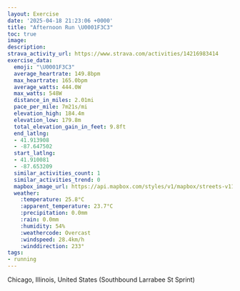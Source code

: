 ```yaml
---
layout: Exercise
date: '2025-04-18 21:23:06 +0000'
title: "Afternoon Run \U0001F3C3"
toc: true
image:
description:
strava_activity_url: https://www.strava.com/activities/14216983414
exercise_data:
  emoji: "\U0001F3C3"
  average_heartrate: 149.8bpm
  max_heartrate: 165.0bpm
  average_watts: 444.0W
  max_watts: 548W
  distance_in_miles: 2.01mi
  pace_per_mile: 7m21s/mi
  elevation_high: 184.4m
  elevation_low: 179.8m
  total_elevation_gain_in_feet: 9.8ft
  end_latlng:
  - 41.913908
  - -87.647502
  start_latlng:
  - 41.910081
  - -87.653209
  similar_activities_count: 1
  similar_activities_trend: 0
  mapbox_image_url: https://api.mapbox.com/styles/v1/mapbox/streets-v11/static/path-5+787af2-1.0(s%7Dx~Fzv~uOk%40CsABwAJsAAc%40Cu%40B%7D%40HqAAg%40DkBAoCRu%40IYB%7BABo%40Fs%40%3Fi%40Fc%40%40EKAu%40Ki%40Ag%40CW%40iDC%7DAC%5BAe%40DoAG%7B%40DuBAgA%40yBEwBDcA%3Fs%40AWGCw%40DU%3F%5DMSBgD%3Fu%40B_%40F_%40%40m%40FmACIBk%40VmAHSAIMGUMuB%3FuBEqA%40q%40CuABwDL%5DHINIT%40nAEpBSb%40BhAChA%3FdAKjACf%40%40dACt%40BzB%3F%5E%40fAEfCA%60CEf%40EhAAPEp%40DxACV%3FXCDLA%60AJpDEn%40%40hB),pin-s-s+e5b22e(-87.6531,41.9121),pin-s-f+89ae00(-87.64564,41.91392000000001)/auto/800x800?access_token=pk.eyJ1Ijoiam9zaGJlY2ttYW4iLCJhIjoiY205eWR2aDd1MWZ6djJrbXc4a3M0bWZleiJ9.XiG9OWkNcZk2QzjJbxLB4A
  weather:
    :temperature: 25.8°C
    :apparent_temperature: 23.7°C
    :precipitation: 0.0mm
    :rain: 0.0mm
    :humidity: 54%
    :weathercode: Overcast
    :windspeed: 28.4km/h
    :winddirection: 233°
tags:
- running
---
```

Chicago, Illinois, United States (Southbound Larrabee St Sprint)
